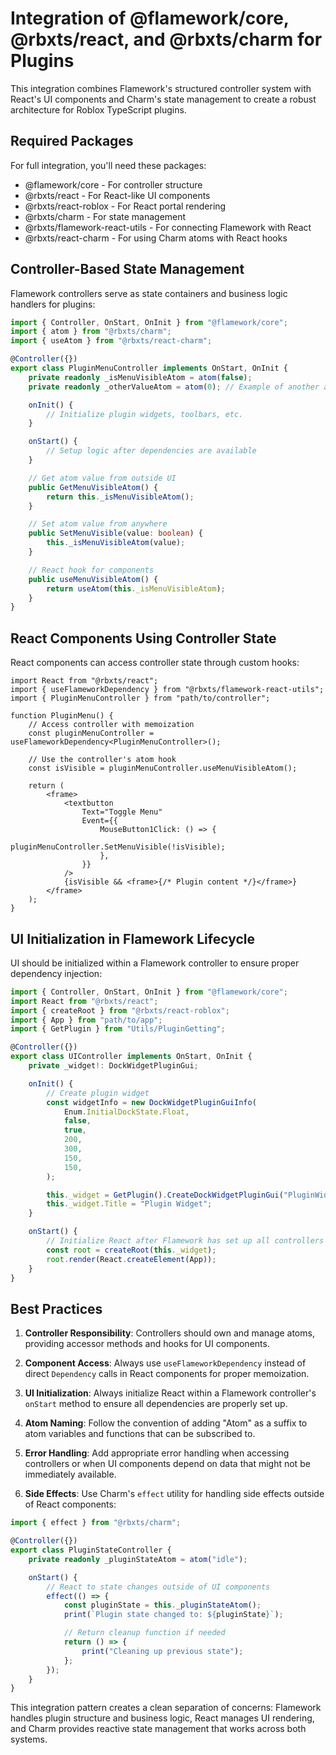 # Integration of @flamework/core, @rbxts/react, and @rbxts/charm for Plugins

This integration combines Flamework's structured controller system with React's UI components and Charm's state management to create a robust architecture for Roblox TypeScript plugins.

## Required Packages

For full integration, you'll need these packages:

- @flamework/core - For controller structure
- @rbxts/react - For React-like UI components
- @rbxts/react-roblox - For React portal rendering
- @rbxts/charm - For state management
- @rbxts/flamework-react-utils - For connecting Flamework with React
- @rbxts/react-charm - For using Charm atoms with React hooks

## Controller-Based State Management

Flamework controllers serve as state containers and business logic handlers for plugins:

```ts
import { Controller, OnStart, OnInit } from "@flamework/core";
import { atom } from "@rbxts/charm";
import { useAtom } from "@rbxts/react-charm";

@Controller({})
export class PluginMenuController implements OnStart, OnInit {
	private readonly _isMenuVisibleAtom = atom(false);
	private readonly _otherValueAtom = atom(0); // Example of another atom

	onInit() {
		// Initialize plugin widgets, toolbars, etc.
	}

	onStart() {
		// Setup logic after dependencies are available
	}

	// Get atom value from outside UI
	public GetMenuVisibleAtom() {
		return this._isMenuVisibleAtom();
	}

	// Set atom value from anywhere
	public SetMenuVisible(value: boolean) {
		this._isMenuVisibleAtom(value);
	}

	// React hook for components
	public useMenuVisibleAtom() {
		return useAtom(this._isMenuVisibleAtom);
	}
}
```

## React Components Using Controller State

React components can access controller state through custom hooks:

```tsx
import React from "@rbxts/react";
import { useFlameworkDependency } from "@rbxts/flamework-react-utils";
import { PluginMenuController } from "path/to/controller";

function PluginMenu() {
	// Access controller with memoization
	const pluginMenuController = useFlameworkDependency<PluginMenuController>();

	// Use the controller's atom hook
	const isVisible = pluginMenuController.useMenuVisibleAtom();

	return (
		<frame>
			<textbutton
				Text="Toggle Menu"
				Event={{
					MouseButton1Click: () => {
						pluginMenuController.SetMenuVisible(!isVisible);
					},
				}}
			/>
			{isVisible && <frame>{/* Plugin content */}</frame>}
		</frame>
	);
}
```

## UI Initialization in Flamework Lifecycle

UI should be initialized within a Flamework controller to ensure proper dependency injection:

```ts
import { Controller, OnStart, OnInit } from "@flamework/core";
import React from "@rbxts/react";
import { createRoot } from "@rbxts/react-roblox";
import { App } from "path/to/app";
import { GetPlugin } from "Utils/PluginGetting";

@Controller({})
export class UIController implements OnStart, OnInit {
	private _widget!: DockWidgetPluginGui;

	onInit() {
		// Create plugin widget
		const widgetInfo = new DockWidgetPluginGuiInfo(
			Enum.InitialDockState.Float,
			false,
			true,
			200,
			300,
			150,
			150,
		);

		this._widget = GetPlugin().CreateDockWidgetPluginGui("PluginWidgetId", widgetInfo);
		this._widget.Title = "Plugin Widget";
	}

	onStart() {
		// Initialize React after Flamework has set up all controllers
		const root = createRoot(this._widget);
		root.render(React.createElement(App));
	}
}
```

## Best Practices

1. **Controller Responsibility**: Controllers should own and manage atoms, providing accessor methods and hooks for UI components.

2. **Component Access**: Always use `useFlameworkDependency` instead of direct `Dependency` calls in React components for proper memoization.

3. **UI Initialization**: Always initialize React within a Flamework controller's `onStart` method to ensure all dependencies are properly set up.

4. **Atom Naming**: Follow the convention of adding "Atom" as a suffix to atom variables and functions that can be subscribed to.

5. **Error Handling**: Add appropriate error handling when accessing controllers or when UI components depend on data that might not be immediately available.

6. **Side Effects**: Use Charm's `effect` utility for handling side effects outside of React components:

```ts
import { effect } from "@rbxts/charm";

@Controller({})
export class PluginStateController {
	private readonly _pluginStateAtom = atom("idle");

	onStart() {
		// React to state changes outside of UI components
		effect(() => {
			const pluginState = this._pluginStateAtom();
			print(`Plugin state changed to: ${pluginState}`);

			// Return cleanup function if needed
			return () => {
				print("Cleaning up previous state");
			};
		});
	}
}
```

This integration pattern creates a clean separation of concerns: Flamework handles plugin structure and business logic, React manages UI rendering, and Charm provides reactive state management that works across both systems.
